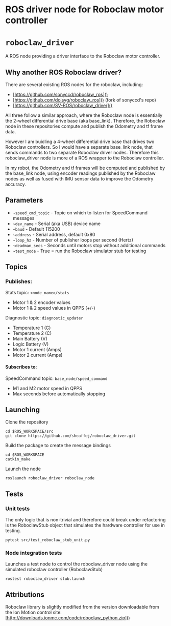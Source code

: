 # ROS driver node for Roboclaw motor controller
# `roboclaw_driver`

A ROS node providing a driver interface to the Roboclaw motor controller.

## Why another ROS Roboclaw driver?
There are several existing ROS nodes for the roboclaw, including:

* [https://github.com/sonyccd/roboclaw_ros]()
* [https://github.com/doisyg/roboclaw_ros]() (fork of sonyccd's repo)
* [https://github.com/SV-ROS/roboclaw_driver]()

All three follow a similar approach, where the Roboclaw node is essentially the 2-wheel differential drive base (aka base_link). Therefore, the Roboclaw node in these repositories compute and publish the Odometry and tf frame data.

However I am buidling a 4-wheel differential drive base that drives two Roboclaw controllers. So I would have a separate base_link node, that sends commands to two separate Roboclaw driver nodes. Therefore this roboclaw_driver node is more of a ROS wrapper to the Roboclaw controller. 

In my robot, the Odometry and tf frames will be computed and published by the base_link node, using encoder readings published by the Roboclaw nodes as well as fused with IMU sensor data to improve the Odometry accuracy.

## Parameters

* `~speed_cmd_topic` - Topic on which to listen for SpeedCommand messages
* `~dev_name` - Serial (aka USB) device name
* `~baud` - Default 115200
* `~address` - Serial address, default 0x80
* `~loop_hz` - Number of publisher loops per second (Hertz)
* `~deadman_secs` - Seconds until motors stop without additional commands
* `~test_mode` - True = run the Roboclaw simulator stub for testing

## Topics

### Publishes:

Stats topic: `<node_name>/stats`

* Motor 1 & 2 encoder values
* Motor 1 & 2 speed values in QPPS (+/-)

Diagnostic topic: `diagnostic_updater`

* Temperature 1 (C)
* Temperature 2 (C)
* Main Battery (V)
* Logic Battery (V)
* Motor 1 current (Amps)
* Motor 2 current (Amps)

#### Subscribes to:
SpeedCommand topic: `base_node/speed_command`

* M1 and M2 motor speed in QPPS
* Max seconds before automatically stopping

## Launching
Clone the repository

```
cd $ROS_WORKSPACE/src
git clone https://github.com/sheaffej/roboclaw_driver.git
```

Build the package to create the message bindings
```
cd $ROS_WORKSPACE
catkin_make
```

Launch the node
```
roslaunch roboclaw_driver roboclaw_node
```

## Tests

### Unit tests
The only logic that is non-trivial and therefore could break under refactoring is the RoboclawStub object that simulates the hardware controller for use in testing.

```
pytest src/test_roboclaw_stub_unit.py
```

### Node integration tests
Launches a test node to control the roboclaw_driver node using the simulated roboclaw controller (RoboclawStub)

```
rostest roboclaw_driver stub.launch
```

## Attributions
Roboclaw library is slightly modified from the version downloadable from the Ion Motion control site:
[http://downloads.ionmc.com/code/roboclaw_python.zip]()